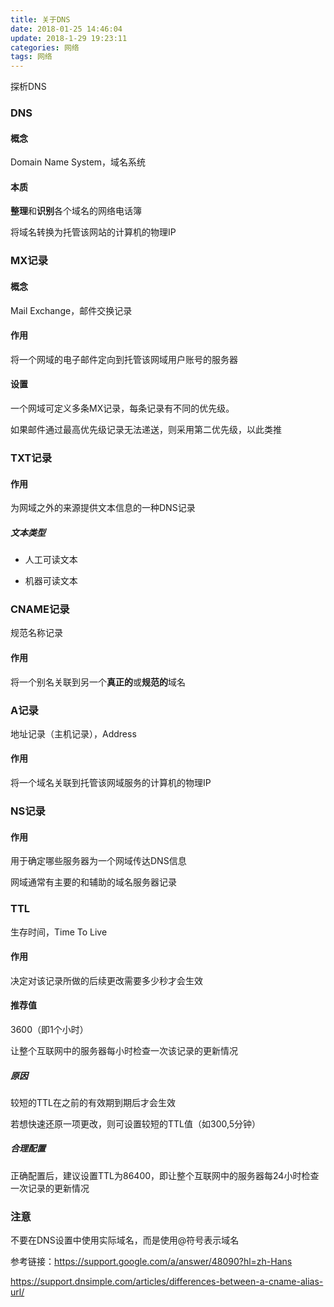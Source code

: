 ```yaml
---
title: 关于DNS
date: 2018-01-25 14:46:04
update: 2018-1-29 19:23:11
categories: 网络
tags: 网络
---
```


探析DNS

<!--more-->

### DNS

#### 概念

Domain Name System，域名系统

#### 本质

**整理**和**识别**各个域名的网络电话簿

将域名转换为托管该网站的计算机的物理IP

### MX记录

#### 概念

Mail Exchange，邮件交换记录

#### 作用

将一个网域的电子邮件定向到托管该网域用户账号的服务器

#### 设置

一个网域可定义多条MX记录，每条记录有不同的优先级。

如果邮件通过最高优先级记录无法递送，则采用第二优先级，以此类推

### TXT记录

#### 作用

为网域之外的来源提供文本信息的一种DNS记录

##### 文本类型

- 人工可读文本

- 机器可读文本

### CNAME记录

规范名称记录

#### 作用

将一个别名关联到另一个**真正的**或**规范的**域名

### A记录

地址记录（主机记录），Address

#### 作用

将一个域名关联到托管该网域服务的计算机的物理IP

### NS记录

#### 作用

用于确定哪些服务器为一个网域传达DNS信息

网域通常有主要的和辅助的域名服务器记录

### TTL

生存时间，Time To Live

#### 作用

决定对该记录所做的后续更改需要多少秒才会生效

#### 推荐值

3600（即1个小时）

让整个互联网中的服务器每小时检查一次该记录的更新情况

##### 原因

较短的TTL在之前的有效期到期后才会生效

若想快速还原一项更改，则可设置较短的TTL值（如300,5分钟）

##### 合理配置

正确配置后，建议设置TTL为86400，即让整个互联网中的服务器每24小时检查一次记录的更新情况

### 注意

不要在DNS设置中使用实际域名，而是使用@符号表示域名

参考链接：<a href="https://support.google.com/a/answer/48090?hl=zh-Hans">https://support.google.com/a/answer/48090?hl=zh-Hans</a>

<a href="https://support.dnsimple.com/articles/differences-between-a-cname-alias-url/">https://support.dnsimple.com/articles/differences-between-a-cname-alias-url/</a>
